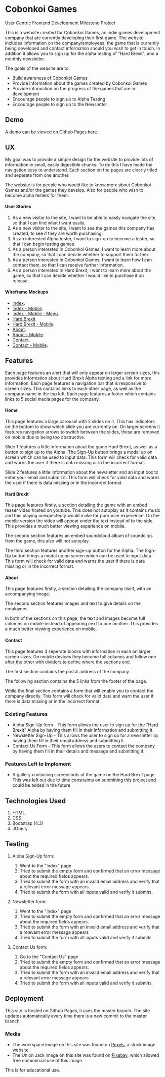 # Cobonkoi Games

User Centric Frontend Development Milestone Project

This is a website created for Cobonkoi Games, an indie games development company that are currently developing their first game.
The website includes information on the company/employees, the game that is currently being developed and contact information should you wish to get in touch.
In addition it allows you to sign up for the alpha testing of "Hard Brexit", and a monthly newsletter.

The goals of the website are to:
 - Build awareness of Cobonkoi Games
 - Provide information about the games created by Cobonkoi Games
 - Provide information on the progress of the games that are in development
 - Encourage people to sign up to Alpha Testing
 - Encourage people to sign up to the Newsletter

## Demo

A demo can be viewed on Github Pages [here](https://cobonkoi.github.io/cobonkoi-games/).
 
## UX
My goal was to provide a simple design for the website to provide lots of information in small, easily digestible chunks.
To do this I have made the navigation easy to understand. Each section on the pages are clearly titled and seperate from one another.

The website is for people who would like to know more about Cobonkoi Games and/or the games they develop. Also for people who wish to become alpha testers for them.

#### User Stories

1. As a new visitor to the site, I want to be able to easily navigate the site, so that I can find what I want easily.
2. As a new visitor to the site, I want to see the games this company has created, to see if they are worth purchasing.
3. As an interested Alpha tester, I want to sign-up to become a tester, so that I can begin testing games.
4. As a person interested in Cobonkoi Games, I want to learn more about the company, so that I can decide whether to support them further.
5. As a person interested in Cobonkoi Games, I want to learn how I can contact them, so that I can receive further information.
6. As a person interested in Hard Brexit, I want to learn more about the game, so that I can decide whether I would like to purchase it on release.

#### Wireframe Mockups

- [Index](wireframes/index.png).
- [Index - Mobile](wireframes/indexmobile.png).
- [Index - Mobile - Menu](wireframes/indexmobilemenu.png).
- [Hard Brexit](wireframes/hardbrexit.png).
- [Hard Brexit - Mobile](wireframes/hardbrexitmobile.png).
- [About](wireframes/about.png).
- [About - Mobile](wireframes/aboutmobile.png).
- [Contact](wireframes/contact.png).
- [Contact - Mobile](wireframes/contactmobile.png).


## Features
Each page features an alert that will only appear on larger screen sizes, this provides information about Hard Brexit Alpha testing and a link for more information.
Each page features a navigation bar that is responsive to screen sizes. This contains links to each other page, as well as the company name in the top left.
Each page features a footer which contains links to 5 social media pages for the company.

#### Home
This page features a large carousel with 2 slides on it. This has indicators on the bottom to show which slide you are currently on. 
On larger screens it features navigation arrows to switch between the slides, these are removed on mobile due to being too obstructive.

Slide 1 features a little information about the game Hard Brexit, as well as a button to sign up to the Alpha.
The Sign-Up button brings a modal up on screen which can be used to input data.
This form will check for valid data and warns the user if there is data missing or in the incorrect format.

Slide 2 features a little information about the newsletter and an input box to enter your email and submit it.
This form will check for valid data and warns the user if there is data missing or in the incorrect format.

#### Hard Brexit
This page features firstly, a section detailing the game with an embed teaser video hosted on youtube. This does not autoplay as it contains music and
this playing unexpectedly would make for poor user experience.
On the mobile version the video will appear under the text instead of to the side. This provides a much better viewing experience on mobile.

The second section features an embed soundcloud album of soundclips from the game, this also will not autoplay.

The third section features another sign-up button for the Alpha. 
The Sign-Up button brings a modal up on screen which can be used to input data.
This form will check for valid data and warns the user if there is data missing or in the incorrect format.

#### About
This page features firstly, a section detailing the company itself, with an accompanying image.

The second section features images and text to give details on the employees.

In both of the sections on this page, the text and images become full columns on mobile instead of appearing next to one another.
This provides a much better viewing experience on mobile.

#### Contact
This page features 3 seperate blocks with information in each on larger screen sizes.
On mobile devices they become full columns and follow one after the other with dividers to define where the sections end.

The first section contains the postal address of the company.

The following section contains the 5 links from the footer of the page.

While the final section contains a form that will enable you to contact the company directly.
This form will check for valid data and warn the user if there is data missing or in the incorrect format.
 

### Existing Features
- Alpha Sign-Up form - This form allows the user to sign up for the "Hard Brexit" Alpha by having them fill in their information and submitting it.
- Newsletter Sign-Up - This allows the user to sign up for a newsletter by having them fill in their email address and submitting it.
- Contact Us Form - This form allows the users to contact the company by having them fill in their details and message and submitting it.

### Features Left to Implement
- A gallery containing screenshots of the game on the Hard Brexit page. This was left out due to time constraints on submitting this project and could be added in the future.

## Technologies Used
1. HTML
2. CSS
3. Bootstrap (4.3)
4. JQuery

## Testing
1. Alpha Sign-Up form:
    1. Went to the "Index" page
    2. Tried to submit the empty form and confirmed that an error message about the required fields appears.
    3. Tried to submit the form with an invalid email address and verify that a relevant error message appears.
    4. Tried to submit the form with all inputs valid and verify it submits.

2. Newsletter form:
    1. Went to the "Index" page
    2. Tried to submit the empty form and confirmed that an error message about the required fields appears.
    3. Tried to submit the form with an invalid email address and verify that a relevant error message appears
    4. Tried to submit the form with all inputs valid and verify it submits.

1. Contact Us form:
    1. Go to the "Contact Us" page
    2. Tried to submit the empty form and confirmed that an error message about the required fields appears.
    3. Tried to submit the form with an invalid email address and verify that a relevant error message appears
    4. Tried to submit the form with all inputs valid and verify it submits.

## Deployment
This site is hosted on Github Pages, it uses the master branch. The site updates automatically every time there is a new commit to the master branch.

### Media
- The workspace image on this site was found on [Pexels](https://www.pexels.com/), a stock image website.
- The Union Jack image on this site was found on [Pixabay](https://pixabay.com), which allowed free commercial use of this image.

This is for educational use.